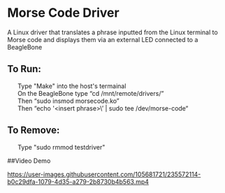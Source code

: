 # Morse Code Driver
A Linux driver that translates a phrase inputted from the Linux terminal to Morse code and displays them via an external LED connected to a BeagleBone 

## To Run:
&nbsp; &nbsp; &nbsp; Type "Make" into the host's termainal \
&nbsp; &nbsp; &nbsp; On the BeagleBone type “cd /mnt/remote/drivers/” \
&nbsp; &nbsp; &nbsp; Then “sudo insmod morsecode.ko” \
&nbsp; &nbsp; &nbsp; Then “echo '\<insert phrase>\’ | sudo tee /dev/morse-code“
 
## To Remove:
&nbsp; &nbsp; &nbsp; Type "sudo rmmod testdriver"

##Video Demo 


https://user-images.githubusercontent.com/105681721/235572114-b0c29dfa-1079-4d35-a279-2b8730b4b563.mp4





